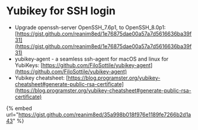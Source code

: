 # Yubikey for SSH login

* Upgrade openssh-server OpenSSH\_7.6p1, to OpenSSH\_8.0p1: [https://gist.github.com/reanim8ed/1e76875dae00a57a7d5616636ba39f31](https://gist.github.com/reanim8ed/1e76875dae00a57a7d5616636ba39f31)
* yubikey-agent - a seamless ssh-agent for macOS and linux for YubiKeys: [https://github.com/FiloSottile/yubikey-agent](https://github.com/FiloSottile/yubikey-agent)
* Yubikey cheatsheet: [https://blog.programster.org/yubikey-cheatsheet#generate-public-rsa-certificate](https://blog.programster.org/yubikey-cheatsheet#generate-public-rsa-certificate)

{% embed url="https://gist.github.com/reanim8ed/35a998b018f976e1189fe7266b2d1a43" %}
